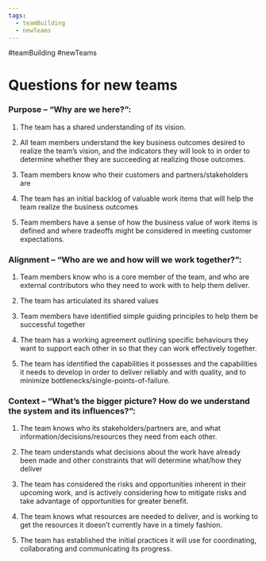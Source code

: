 ```yaml
---
tags:
  - teamBuilding
  - newTeams
---
```

#teamBuilding #newTeams

Questions for new teams
=======================

### **Purpose – “Why are we here?”:**

1.  The team has a shared understanding of its vision.

2.  All team members understand the key business outcomes desired to realize the team’s vision, and the indicators they will look to in order to determine whether they are succeeding at realizing those outcomes.

3.  Team members know who their customers and partners/stakeholders are

4.  The team has an initial backlog of valuable work items that will help the team realize the business outcomes

5.  Team members have a sense of how the business value of work items is defined and where tradeoffs might be considered in meeting customer expectations.

### **Alignment – “Who are we and how will we work together?”:**

1.  Team members know who is a core member of the team, and who are external contributors who they need to work with to help them deliver.

2.  The team has articulated its shared values

3.  Team members have identified simple guiding principles to help them be successful together

4.  The team has a working agreement outlining specific behaviours they want to support each other in so that they can work effectively together.

5.  The team has identified the capabilities it possesses and the capabilities it needs to develop in order to deliver reliably and with quality, and to minimize bottlenecks/single-points-of-failure.

### **Context – “What’s the bigger picture? How do we understand the system and its influences?”:**

1.  The team knows who its stakeholders/partners are, and what information/decisions/resources they need from each other.

2.  The team understands what decisions about the work have already been made and other constraints that will determine what/how they deliver

3.  The team has considered the risks and opportunities inherent in their upcoming work, and is actively considering how to mitigate risks and take advantage of opportunities for greater benefit.

4.  The team knows what resources are needed to deliver, and is working to get the resources it doesn’t currently have in a timely fashion.

5.  The team has established the initial practices it will use for coordinating, collaborating and communicating its progress.